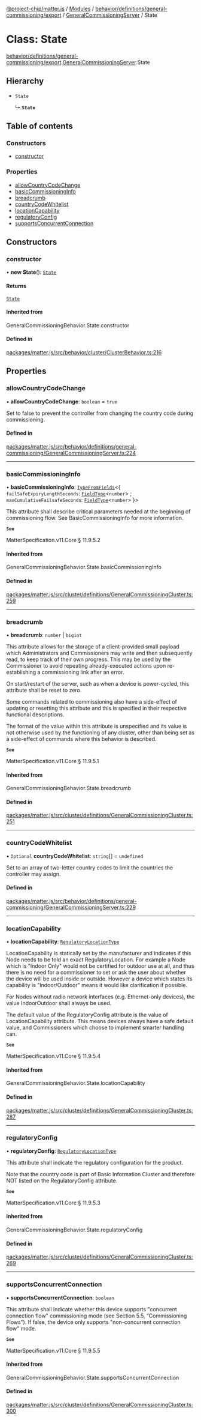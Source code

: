 [@project-chip/matter.js](../README.md) / [Modules](../modules.md) / [behavior/definitions/general-commissioning/export](../modules/behavior_definitions_general_commissioning_export.md) / [GeneralCommissioningServer](../modules/behavior_definitions_general_commissioning_export.GeneralCommissioningServer.md) / State

# Class: State

[behavior/definitions/general-commissioning/export](../modules/behavior_definitions_general_commissioning_export.md).[GeneralCommissioningServer](../modules/behavior_definitions_general_commissioning_export.GeneralCommissioningServer.md).State

## Hierarchy

- `State`

  ↳ **`State`**

## Table of contents

### Constructors

- [constructor](behavior_definitions_general_commissioning_export.GeneralCommissioningServer.State.md#constructor)

### Properties

- [allowCountryCodeChange](behavior_definitions_general_commissioning_export.GeneralCommissioningServer.State.md#allowcountrycodechange)
- [basicCommissioningInfo](behavior_definitions_general_commissioning_export.GeneralCommissioningServer.State.md#basiccommissioninginfo)
- [breadcrumb](behavior_definitions_general_commissioning_export.GeneralCommissioningServer.State.md#breadcrumb)
- [countryCodeWhitelist](behavior_definitions_general_commissioning_export.GeneralCommissioningServer.State.md#countrycodewhitelist)
- [locationCapability](behavior_definitions_general_commissioning_export.GeneralCommissioningServer.State.md#locationcapability)
- [regulatoryConfig](behavior_definitions_general_commissioning_export.GeneralCommissioningServer.State.md#regulatoryconfig)
- [supportsConcurrentConnection](behavior_definitions_general_commissioning_export.GeneralCommissioningServer.State.md#supportsconcurrentconnection)

## Constructors

### constructor

• **new State**(): [`State`](behavior_definitions_general_commissioning_export.GeneralCommissioningServer.State.md)

#### Returns

[`State`](behavior_definitions_general_commissioning_export.GeneralCommissioningServer.State.md)

#### Inherited from

GeneralCommissioningBehavior.State.constructor

#### Defined in

[packages/matter.js/src/behavior/cluster/ClusterBehavior.ts:216](https://github.com/project-chip/matter.js/blob/904d0c9b952b91f28a21803759c5e5c66ee4d272/packages/matter.js/src/behavior/cluster/ClusterBehavior.ts#L216)

## Properties

### allowCountryCodeChange

• **allowCountryCodeChange**: `boolean` = `true`

Set to false to prevent the controller from changing the country code during commissioning.

#### Defined in

[packages/matter.js/src/behavior/definitions/general-commissioning/GeneralCommissioningServer.ts:224](https://github.com/project-chip/matter.js/blob/904d0c9b952b91f28a21803759c5e5c66ee4d272/packages/matter.js/src/behavior/definitions/general-commissioning/GeneralCommissioningServer.ts#L224)

___

### basicCommissioningInfo

• **basicCommissioningInfo**: [`TypeFromFields`](../modules/tlv_export.md#typefromfields)\<\{ `failSafeExpiryLengthSeconds`: [`FieldType`](../interfaces/tlv_export.FieldType.md)\<`number`\> ; `maxCumulativeFailsafeSeconds`: [`FieldType`](../interfaces/tlv_export.FieldType.md)\<`number`\>  }\>

This attribute shall describe critical parameters needed at the beginning of commissioning flow. See
BasicCommissioningInfo for more information.

**`See`**

MatterSpecification.v11.Core § 11.9.5.2

#### Inherited from

GeneralCommissioningBehavior.State.basicCommissioningInfo

#### Defined in

[packages/matter.js/src/cluster/definitions/GeneralCommissioningCluster.ts:259](https://github.com/project-chip/matter.js/blob/904d0c9b952b91f28a21803759c5e5c66ee4d272/packages/matter.js/src/cluster/definitions/GeneralCommissioningCluster.ts#L259)

___

### breadcrumb

• **breadcrumb**: `number` \| `bigint`

This attribute allows for the storage of a client-provided small payload which Administrators and
Commissioners may write and then subsequently read, to keep track of their own progress. This may be
used by the Commissioner to avoid repeating already-executed actions upon re-establishing a
commissioning link after an error.

On start/restart of the server, such as when a device is power-cycled, this attribute shall be reset to
zero.

Some commands related to commissioning also have a side-effect of updating or resetting this attribute
and this is specified in their respective functional descriptions.

The format of the value within this attribute is unspecified and its value is not otherwise used by the
functioning of any cluster, other than being set as a side-effect of commands where this behavior is
described.

**`See`**

MatterSpecification.v11.Core § 11.9.5.1

#### Inherited from

GeneralCommissioningBehavior.State.breadcrumb

#### Defined in

[packages/matter.js/src/cluster/definitions/GeneralCommissioningCluster.ts:251](https://github.com/project-chip/matter.js/blob/904d0c9b952b91f28a21803759c5e5c66ee4d272/packages/matter.js/src/cluster/definitions/GeneralCommissioningCluster.ts#L251)

___

### countryCodeWhitelist

• `Optional` **countryCodeWhitelist**: `string`[] = `undefined`

Set to an array of two-letter country codes to limit the countries the controller may assign.

#### Defined in

[packages/matter.js/src/behavior/definitions/general-commissioning/GeneralCommissioningServer.ts:229](https://github.com/project-chip/matter.js/blob/904d0c9b952b91f28a21803759c5e5c66ee4d272/packages/matter.js/src/behavior/definitions/general-commissioning/GeneralCommissioningServer.ts#L229)

___

### locationCapability

• **locationCapability**: [`RegulatoryLocationType`](../enums/cluster_export.GeneralCommissioning.RegulatoryLocationType.md)

LocationCapability is statically set by the manufacturer and indicates if this Node needs to be told an
exact RegulatoryLocation. For example a Node which is "Indoor Only" would not be certified for outdoor
use at all, and thus there is no need for a commissioner to set or ask the user about whether the device
will be used inside or outside. However a device which states its capability is "Indoor/Outdoor" means
it would like clarification if possible.

For Nodes without radio network interfaces (e.g. Ethernet-only devices), the value IndoorOutdoor shall
always be used.

The default value of the RegulatoryConfig attribute is the value of LocationCapability attribute. This
means devices always have a safe default value, and Commissioners which choose to implement smarter
handling can.

**`See`**

MatterSpecification.v11.Core § 11.9.5.4

#### Inherited from

GeneralCommissioningBehavior.State.locationCapability

#### Defined in

[packages/matter.js/src/cluster/definitions/GeneralCommissioningCluster.ts:287](https://github.com/project-chip/matter.js/blob/904d0c9b952b91f28a21803759c5e5c66ee4d272/packages/matter.js/src/cluster/definitions/GeneralCommissioningCluster.ts#L287)

___

### regulatoryConfig

• **regulatoryConfig**: [`RegulatoryLocationType`](../enums/cluster_export.GeneralCommissioning.RegulatoryLocationType.md)

This attribute shall indicate the regulatory configuration for the product.

Note that the country code is part of Basic Information Cluster and therefore NOT listed on the
RegulatoryConfig attribute.

**`See`**

MatterSpecification.v11.Core § 11.9.5.3

#### Inherited from

GeneralCommissioningBehavior.State.regulatoryConfig

#### Defined in

[packages/matter.js/src/cluster/definitions/GeneralCommissioningCluster.ts:269](https://github.com/project-chip/matter.js/blob/904d0c9b952b91f28a21803759c5e5c66ee4d272/packages/matter.js/src/cluster/definitions/GeneralCommissioningCluster.ts#L269)

___

### supportsConcurrentConnection

• **supportsConcurrentConnection**: `boolean`

This attribute shall indicate whether this device supports "concurrent connection flow" commissioning
mode (see Section 5.5, “Commissioning Flows”). If false, the device only supports "non-concurrent
connection flow" mode.

**`See`**

MatterSpecification.v11.Core § 11.9.5.5

#### Inherited from

GeneralCommissioningBehavior.State.supportsConcurrentConnection

#### Defined in

[packages/matter.js/src/cluster/definitions/GeneralCommissioningCluster.ts:300](https://github.com/project-chip/matter.js/blob/904d0c9b952b91f28a21803759c5e5c66ee4d272/packages/matter.js/src/cluster/definitions/GeneralCommissioningCluster.ts#L300)
